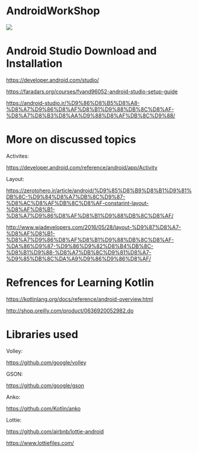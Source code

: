 # AndroidWorkShop
![](https://developer.android.com/static/images/kotlin/hero.svg)


# Android Studio Download and Installation

https://developer.android.com/studio/

https://faradars.org/courses/fvand96052-android-studio-setup-guide

https://android-studio.ir/%D9%86%D8%B5%D8%A8-%D8%A7%D9%86%D8%AF%D8%B1%D9%88%DB%8C%D8%AF-%D8%A7%D8%B3%D8%AA%D9%88%D8%AF%DB%8C%D9%88/

# More on discussed topics
Activites:

https://developer.android.com/reference/android/app/Activity

Layout:

https://zerotohero.ir/article/android/%D9%85%D8%B9%D8%B1%D9%81%DB%8C-%D9%84%D8%A7%DB%8C%D9%87-%D8%AC%D8%AF%DB%8C%D8%AF-constarint-layout-%D8%AF%D8%B1-%D8%A7%D9%86%D8%AF%D8%B1%D9%88%DB%8C%D8%AF/

http://www.wiadevelopers.com/2016/05/28/layout-%D9%87%D8%A7-%D8%AF%D8%B1-%D8%A7%D9%86%D8%AF%D8%B1%D9%88%DB%8C%D8%AF-%DA%86%D9%87-%D9%86%D9%82%D8%B4%DB%8C-%D8%B1%D9%88-%D8%A7%DB%8C%D9%81%D8%A7-%D9%85%DB%8C%DA%A9%D9%86%D9%86%D8%AF/

# Refrences for Learning Kotlin
https://kotlinlang.org/docs/reference/android-overview.html

http://shop.oreilly.com/product/0636920052982.do

# Libraries used
Volley:

https://github.com/google/volley

GSON:

https://github.com/google/gson

Anko:

https://github.com/Kotlin/anko

Lottie:

https://github.com/airbnb/lottie-android

https://www.lottiefiles.com/
